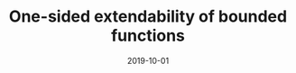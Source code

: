 ---
title: "One-sided extendability of bounded functions"
collection: publications
permalink: /publication/002_One-sided_extendability_of_bounded_functions
date: 2019-10-01
link: 'https://link.springer.com/article/10.1007/s40627-021-00076-x'
#paperurl: 'https://arxiv.org/abs/2008.03780'
citation: 'with M. Manolaki, and V. Nestoridis, Complex Anal. Synerg. 7 (2021), no. 15.'
---